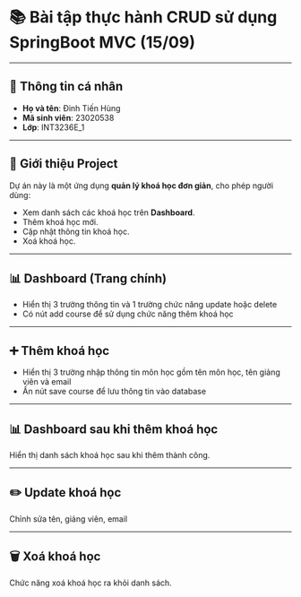 # 📚 Bài tập thực hành CRUD sử dụng SpringBoot MVC (15/09)

---

## 👤 Thông tin cá nhân
- **Họ và tên**: Đinh Tiến Hùng
- **Mã sinh viên**: 23020538
- **Lớp**: INT3236E_1


---

## 📝 Giới thiệu Project
Dự án này là một ứng dụng **quản lý khoá học đơn giản**, cho phép người dùng:
- Xem danh sách các khoá học trên **Dashboard**.
- Thêm khoá học mới.
- Cập nhật thông tin khoá học.
- Xoá khoá học.

---

## 📊 Dashboard (Trang chính)
- Hiển thị 3 trường thông tin và 1 trường chức năng update hoặc delete
- Có nút add course để sử dụng chức năng thêm khoá học 

---

## ➕ Thêm khoá học
- Hiển thị 3 trường nhập thông tin môn học gồm tên môn học, tên giảng viên và email
- Ấn nút save course để lưu thông tin vào database



---

## 📊 Dashboard sau khi thêm khoá học
Hiển thị danh sách khoá học sau khi thêm thành công.



---

## ✏️ Update khoá học
Chỉnh sửa tên, giảng viên, email



---

## 🗑️ Xoá khoá học
Chức năng xoá khoá học ra khỏi danh sách.





